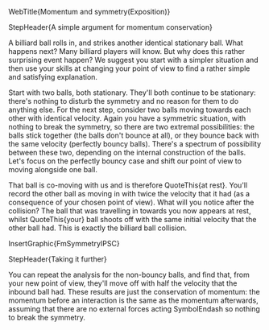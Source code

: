 WebTitle{Momentum and symmetry(Exposition)}

StepHeader{A simple argument for momentum conservation}


A billiard ball rolls in, and strikes another identical stationary ball. What happens next? Many billiard players will know. But why does this rather surprising event happen? We suggest you start with a simpler situation and then use your skills at changing your point of view to find a rather simple and satisfying explanation.

Start with two balls, both stationary. They'll both continue to be stationary: there's nothing to disturb the symmetry and no reason for them to do anything else. For the next step, consider two balls moving towards each other with identical velocity. Again you have a symmetric situation, with nothing to break the symmetry, so there are two extremal possibilities: the balls stick together (the balls don't bounce at all), or they bounce back with the same velocity (perfectly bouncy balls). There's a spectrum of possibility between these two, depending on the internal construction of the balls. Let's focus on the perfectly bouncy case and shift our point of view to moving alongside one ball.

That ball is co-moving with us and is therefore QuoteThis{at rest}. You'll record the other ball as moving in with twice the velocity that it had (as a consequence of your chosen point of view). What will you notice after the collision? The ball that was travelling in towards you now appears at rest, whilst QuoteThis{your} ball shoots off with the same initial velocity that the other ball had. This is exactly the billiard ball collision.

InsertGraphic{FmSymmetryIPSC}

StepHeader{Taking it further}

You can repeat the analysis for the non-bouncy balls, and find that, from your new point of view, they'll move off with half the velocity that the inbound ball had. These results are just the conservation of momentum: the momentum before an interaction is the same as the momentum afterwards, assuming that there are no external forces acting SymbolEndash so nothing to break the symmetry. 

